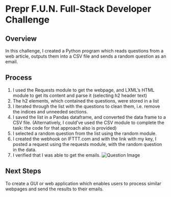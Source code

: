 # Prepr F.U.N. Full-Stack Developer Challenge

## Overview
In this challenge, I created a Python program which reads questions from a web article, outputs them into a CSV file and sends a random question as an email.

## Process
1.	I used the Requests module to get the webpage, and LXML’s HTML module to get its content and parse it (selecting h2 header text)
2.	The h2 elements, which contained the questions, were stored in a list
3.	I iterated through the list with the questions to clean them, i.e. remove the indices and unneeded sections.
4.	I saved the list in a Pandas dataframe, and converted the data frame  to a CSV file. (Alternatively, I could’ve used the CSV module to complete the task: the code for that approach also is provided)
5.	I selected a random question from the list using the random module.
6.	I created the webhook on IFTTT.com and with the link with my key, I posted a request using the requests module, with the random question in the data.
7.	I verified that I was able to get the emails.
![Question Image](https://i.ibb.co/FxyCSXy/Random-Question.png)
 
## Next Steps
To create a GUI or web application which enables users to process similar webpages and send the results to their emails.